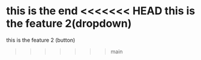 this is the end 
<<<<<<< HEAD
this is the feature 2(dropdown)
=======
this is the feature 2 (button) 
>>>>>>> main
